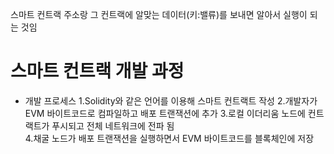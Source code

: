 스마트 컨트랙 주소랑 그 컨트랙에 알맞는 데이터(키:밸류)를 보내면 알아서 실행이 되는 것임

# 스마트 컨트랙 개발 과정

- 개발 프로세스
1.Solidity와 같은 언어를 이용해 스마트 컨트랙트 작성
2.개발자가 EVM 바이트코드로 컴파일하고 배포 트랜잭션에 추가
3.로컬 이더리움 노드에 컨트랙트가 푸시되고 전체 네트워크에 전파 됨  
4.채굴 노드가 배포 트랜잭션을 실행하면서 EVM 바이트코드를 블록체인에 저장